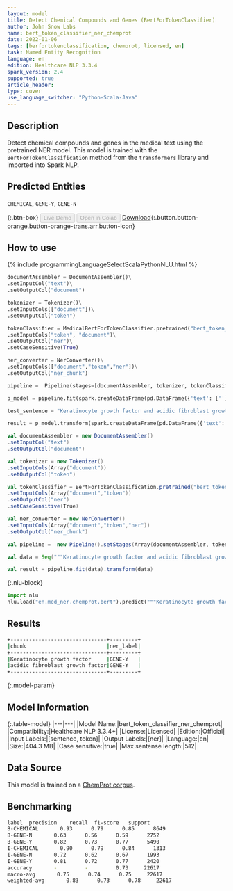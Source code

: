 ```yaml
---
layout: model
title: Detect Chemical Compounds and Genes (BertForTokenClassifier)
author: John Snow Labs
name: bert_token_classifier_ner_chemprot
date: 2022-01-06
tags: [berfortokenclassification, chemprot, licensed, en]
task: Named Entity Recognition
language: en
edition: Healthcare NLP 3.3.4
spark_version: 2.4
supported: true
article_header:
type: cover
use_language_switcher: "Python-Scala-Java"
---
```



## Description


Detect chemical compounds and genes in the medical text using the pretrained NER model. This model is trained with the `BertForTokenClassification` method from the `transformers` library and imported into Spark NLP.


## Predicted Entities


`CHEMICAL`, `GENE-Y`, `GENE-N`


{:.btn-box}
<button class="button button-orange" disabled>Live Demo</button>
<button class="button button-orange" disabled>Open in Colab</button>
[Download](https://s3.amazonaws.com/auxdata.johnsnowlabs.com/clinical/models/bert_token_classifier_ner_chemprot_en_3.3.4_2.4_1641471274375.zip){:.button.button-orange.button-orange-trans.arr.button-icon}


## How to use






<div class="tabs-box" markdown="1">
{% include programmingLanguageSelectScalaPythonNLU.html %}

```python
documentAssembler = DocumentAssembler()\
.setInputCol("text")\
.setOutputCol("document")

tokenizer = Tokenizer()\
.setInputCols(["document"])\
.setOutputCol("token")

tokenClassifier = MedicalBertForTokenClassifier.pretrained("bert_token_classifier_ner_chemprot", "en", "clinical/models")\
.setInputCols("token", "document")\
.setOutputCol("ner")\
.setCaseSensitive(True)

ner_converter = NerConverter()\
.setInputCols(["document","token","ner"])\
.setOutputCol("ner_chunk")

pipeline =  Pipeline(stages=[documentAssembler, tokenizer, tokenClassifier, ner_converter])

p_model = pipeline.fit(spark.createDataFrame(pd.DataFrame({'text': ['']})))

test_sentence = "Keratinocyte growth factor and acidic fibroblast growth factor are mitogens for primary cultures of mammary epithelium."

result = p_model.transform(spark.createDataFrame(pd.DataFrame({'text': [test_sentence]})))
```
```scala
val documentAssembler = new DocumentAssembler()
.setInputCol("text")
.setOutputCol("document")

val tokenizer = new Tokenizer()
.setInputCols(Array("document"))
.setOutputCol("token")

val tokenClassifier = BertForTokenClassification.pretrained("bert_token_classifier_ner_chemprot", "en", "clinical/models")
.setInputCols(Array("document","token"))
.setOutputCol("ner")
.setCaseSensitive(True)

val ner_converter = new NerConverter()
.setInputCols(Array("document","token","ner"))
.setOutputCol("ner_chunk")

val pipeline =  new Pipeline().setStages(Array(documentAssembler, tokenizer, tokenClassifier, ner_converter))

val data = Seq("""Keratinocyte growth factor and acidic fibroblast growth factor are mitogens for primary cultures of mammary epithelium.""").toDS.toDF("text")

val result = pipeline.fit(data).transform(data)
```


{:.nlu-block}
```python
import nlu
nlu.load("en.med_ner.chemprot.bert").predict("""Keratinocyte growth factor and acidic fibroblast growth factor are mitogens for primary cultures of mammary epithelium.""")
```

</div>


## Results


```bash
+-------------------------------+---------+
|chunk                          |ner_label|
+-------------------------------+---------+
|Keratinocyte growth factor     |GENE-Y   |
|acidic fibroblast growth factor|GENE-Y   |
+-------------------------------+---------+
```


{:.model-param}
## Model Information


{:.table-model}
|---|---|
|Model Name:|bert_token_classifier_ner_chemprot|
|Compatibility:|Healthcare NLP 3.3.4+|
|License:|Licensed|
|Edition:|Official|
|Input Labels:|[sentence, token]|
|Output Labels:|[ner]|
|Language:|en|
|Size:|404.3 MB|
|Case sensitive:|true|
|Max sentense length:|512|


## Data Source


This model is trained on a [ChemProt corpus](https://biocreative.bioinformatics.udel.edu/).


## Benchmarking


```bash
label  precision    recall  f1-score   support
B-CHEMICAL       0.93      0.79      0.85      8649
B-GENE-N       0.63      0.56      0.59      2752
B-GENE-Y       0.82      0.73      0.77      5490
I-CHEMICAL       0.90      0.79      0.84      1313
I-GENE-N       0.72      0.62      0.67      1993
I-GENE-Y       0.81      0.72      0.77      2420
accuracy       -         -         0.73     22617
macro-avg       0.75      0.74      0.75     22617
weighted-avg       0.83      0.73      0.78     22617
```

